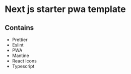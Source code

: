 
# Next js starter pwa template

 ## Contains 
- Prettier
- Eslint
- PWA 
- Mantine 
- React Icons
- Typescript

